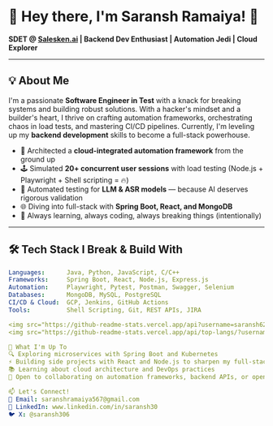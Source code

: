 # 👋 Hey there, I'm Saransh Ramaiya! 🚀

**SDET @ [Salesken.ai](https://salesken.ai) | Backend Dev Enthusiast | Automation Jedi | Cloud Explorer**

---

## 💡 About Me

I'm a passionate **Software Engineer in Test** with a knack for breaking systems and building robust solutions. With a hacker's mindset and a builder's heart, I thrive on crafting automation frameworks, orchestrating chaos in load tests, and mastering CI/CD pipelines. Currently, I'm leveling up my **backend development** skills to become a full-stack powerhouse.

- 🧠 Architected a **cloud-integrated automation framework** from the ground up  
- 🕹️ Simulated **20+ concurrent user sessions** with load testing (Node.js + Playwright + Shell scripting = 🔥)  
- 🧪 Automated testing for **LLM & ASR models** — because AI deserves rigorous validation  
- 🌐 Diving into full-stack with **Spring Boot, React, and MongoDB**  
- 🎯 Always learning, always coding, always breaking things (intentionally)  

---

## 🛠️ Tech Stack I Break & Build With

```yaml
Languages:      Java, Python, JavaScript, C/C++
Frameworks:     Spring Boot, React, Node.js, Express.js
Automation:     Playwright, Pytest, Postman, Swagger, Selenium
Databases:      MongoDB, MySQL, PostgreSQL
CI/CD & Cloud:  GCP, Jenkins, GitHub Actions
Tools:          Shell Scripting, Git, REST APIs, JIRA

<img src="https://github-readme-stats.vercel.app/api?username=saransh62&#x26;show_icons=true&#x26;theme=radical&#x26;hide_border=true" alt="Saransh&#x27;s GitHub Stats">
<img src="https://github-readme-stats.vercel.app/api/top-langs/?username=saransh62&#x26;layout=compact&#x26;theme=radical&#x26;hide_border=true" alt="Top Languages">

🌟 What I'm Up To
🔍 Exploring microservices with Spring Boot and Kubernetes
⚡ Building side projects with React and Node.js to sharpen my full-stack skills
📚 Learning about cloud architecture and DevOps practices
💬 Open to collaborating on automation frameworks, backend APIs, or open-source projects

📫 Let's Connect!
📧 Email: saranshramaiya567@gmail.com
💼 LinkedIn: www.linkedin.com/in/saransh30
🐦 X: @saransh306
